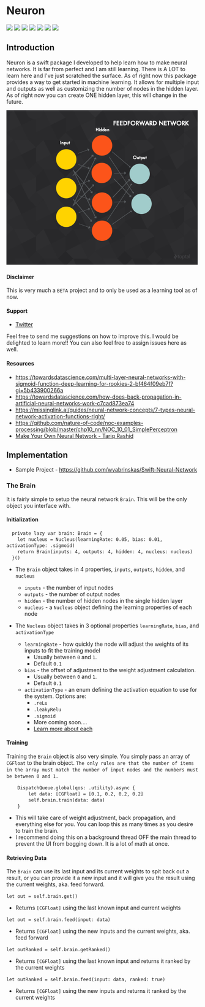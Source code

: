 # Neuron

![](https://img.shields.io/github/v/tag/wvabrinskas/Neuron?style=flat-square)
![](https://img.shields.io/github/license/wvabrinskas/Neuron?style=flat-square)
![](https://img.shields.io/badge/swift-5.2-orange?style=flat-square)
![](https://img.shields.io/badge/iOS-13+-darkcyan?style=flat-square)
![](https://img.shields.io/badge/macOS-10.15+-darkcyan?style=flat-square)
![](https://img.shields.io/badge/watchOS-6+-darkcyan?style=flat-square)
![](https://img.shields.io/badge/tvOS-13+-darkcyan?style=flat-square)

## Introduction
Neuron is a swift package I developed to help learn how to make neural networks. It is far from perfect and I am still learning. There is A LOT to learn here and I've just scratched the surface. As of right now this package provides a way to get started in machine learning. It allows for multiple input and outputs as well as customizing the number of nodes in the hidden layer. As of right now you can create ONE hidden layer, this will change in the future. 

<img width="500" src="images/network.png">

#### Disclaimer
This is very much a `BETA` project and to only be used as a learning tool as of now.

#### Support 
- [Twitter](https://twitter.com/wvabrinskas)

Feel free to send me suggestions on how to improve this. I would be delighted to learn more!! You can also feel free to assign issues here as well. 

#### Resources 

- https://towardsdatascience.com/multi-layer-neural-networks-with-sigmoid-function-deep-learning-for-rookies-2-bf464f09eb7f?gi=5b433900266a
- https://towardsdatascience.com/how-does-back-propagation-in-artificial-neural-networks-work-c7cad873ea74
- https://missinglink.ai/guides/neural-network-concepts/7-types-neural-network-activation-functions-right/
- https://github.com/nature-of-code/noc-examples-processing/blob/master/chp10_nn/NOC_10_01_SimplePerceptron
- [Make Your Own Neural Network - Tariq Rashid](https://www.amazon.com/Make-Your-Own-Neural-Network-ebook/dp/B01EER4Z4G)


## Implementation

- Sample Project - https://github.com/wvabrinskas/Swift-Neural-Network

### The Brain
It is fairly simple to setup the neural network `Brain`. This will be the only object you interface with. 

#### Initialization
```  
  private lazy var brain: Brain = {
    let nucleus = Nucleus(learningRate: 0.05, bias: 0.01, activationType: .sigmoid)
    return Brain(inputs: 4, outputs: 4, hidden: 4, nucleus: nucleus)
  }()
```
- The `Brain` object takes in 4 properties, `inputs`, `outputs`, `hidden`, and `nucleus`
    - `inputs` - the number of input nodes
    - `outputs` - the number of output nodes
    - `hidden` - the number of hidden nodes in the single hidden layer
    - `nucleus` - a `Nucleus` object defining the learning properties of each node

- The `Nucleus` object takes in 3 optional properties `learningRate`, `bias`, and `activationType`
    - `learningRate` - how quickly the node will adjust the weights of its inputs to fit the training model 
        - Usually between `0` and `1`. 
        - Default `0.1`
    - `bias` - the offset of adjustment to the weight adjustment calculation. 
        - Usually between `0` and `1`. 
        - Default `0.1`
    - `activationType` - an enum defining the activation equation to use for the system. Options are: 
        - `.reLu`
        - `.leakyRelu`
        - `.sigmoid`
        - More coming soon.... 
        - [Learn more about each](https://missinglink.ai/guides/neural-network-concepts/7-types-neural-network-activation-functions-right/)

#### Training
Training the `Brain` object is also very simple. You simply pass an array of `CGFloat` to the brain object. 
`The only rules are that the number of items in the array must match the number of input nodes and the numbers must be between 0 and 1.`

```
    DispatchQueue.global(qos: .utility).async {
        let data: [CGFloat] = [0.1, 0.2, 0.2, 0.2]
        self.brain.train(data: data)
    }
```

- This will take care of weight adjustment, back propagation, and everything else for you. You can loop this as many times as you desire to train the brain. 
- I recommend doing this on a background thread OFF the main thread to prevent the UI from bogging down. It is a lot of math at once. 


#### Retrieving Data
The `Brain` can use its last input and its current weights to spit back out a result, or you can provide it a new input and it will give you the result using the current weights, aka. feed forward.

```
let out = self.brain.get()
```
- Returns `[CGFloat]` using the last known input and current weights 

```
let out = self.brain.feed(input: data)
```
- Returns `[CGFloat]` using the new inputs and the current weights, aka. feed forward

```
let outRanked = self.brain.getRanked()
```
- Returns `[CGFloat]` using the last known input and returns it ranked by the current weights

```
let outRanked = self.brain.feed(input: data, ranked: true)
```
- Returns `[CGFloat]` using the new inputs and returns it ranked by the current weights
